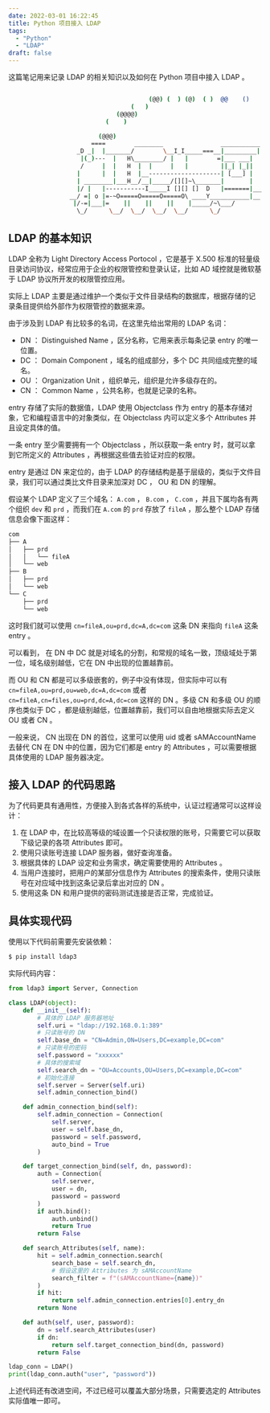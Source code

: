 ```yaml
---
date: 2022-03-01 16:22:45
title: Python 项目接入 LDAP
tags:
  - "Python"
  - "LDAP"
draft: false
---
```


这篇笔记用来记录 LDAP 的相关知识以及如何在 Python 项目中接入 LDAP 。

<!--more-->

``` bash

                                       (@@) (  ) (@)  ( )  @@    ()    @     O     @     O      @
                                  (   )
                              (@@@@)
                           (    )

                         (@@@)
                       ====        ________                ___________
                   _D _|  |_______/        \__I_I_____===__|_________|
                    |(_)---  |   H\________/ |   |        =|___ ___|      _________________
                    /     |  |   H  |  |     |   |         ||_| |_||     _|                \_____A
                   |      |  |   H  |__--------------------| [___] |   =|                        |
                   | ________|___H__/__|_____/[][]~\_______|       |   -|                        |
                   |/ |   |-----------I_____I [][] []  D   |=======|____|________________________|_
                 __/ =| o |=-~O=====O=====O=====O\ ____Y___________|__|__________________________|_
                  |/-=|___|=    ||    ||    ||    |_____/~\___/          |_D__D__D_|  |_D__D__D_|
                   \_/      \__/  \__/  \__/  \__/      \_/               \_/   \_/    \_/   \_/

```

## LDAP 的基本知识

LDAP 全称为 Light Directory Access Portocol ，它是基于 X.500 标准的轻量级目录访问协议，经常应用于企业的权限管控和登录认证，比如 AD 域控就是微软基于 LDAP 协议所开发的权限管控应用。

实际上 LDAP 主要是通过维护一个类似于文件目录结构的数据库，根据存储的记录条目提供给外部作为权限管控的数据来源。

由于涉及到 LDAP 有比较多的名词，在这里先给出常用的 LDAP 名词：

* DN ： Distinguished Name ，区分名称，它用来表示每条记录 entry 的唯一位置。
* DC ： Domain Component ，域名的组成部分，多个 DC 共同组成完整的域名。
* OU ： Organization Unit ，组织单元，组织是允许多级存在的。
* CN ： Common Name ，公共名称，也就是记录的名称。

entry 存储了实际的数据值，LDAP 使用 Objectclass 作为 entry 的基本存储对象，它和编程语言中的对象类似，在 Objectclass 内可以定义多个 Attributes 并且设定具体的值。

一条 entry 至少需要拥有一个 Objectclass ，所以获取一条 entry 时，就可以拿到它所定义的 Attributes ，再根据这些值去验证对应的权限。

entry 是通过 DN 来定位的，由于 LDAP 的存储结构是基于层级的，类似于文件目录，我们可以通过类比文件目录来加深对 DC ， OU 和 DN 的理解。

假设某个 LDAP 定义了三个域名： `A.com` ， `B.com` ， `C.com` ，并且下属均各有两个组织 `dev` 和 `prd` ，而我们在 `A.com` 的 `prd` 存放了 `fileA` ，那么整个 LDAP 存储信息会像下面这样：

``` bash
com
├── A
│   ├── prd
│   │   └── fileA
│   └── web
├── B
│   ├── prd
│   └── web
└── C
    ├── prd
    └── web
```

这时我们就可以使用 `cn=fileA,ou=prd,dc=A,dc=com` 这条 DN 来指向 `fileA` 这条 entry 。

可以看到， 在 DN 中 DC 就是对域名的分割，和常规的域名一致，顶级域处于第一位，域名级别越低，它在 DN 中出现的位置越靠前。

而 OU 和 CN 都是可以多级嵌套的，例子中没有体现，但实际中可以有 `cn=fileA,ou=prd,ou=web,dc=A,dc=com` 或者 `cn=fileA,cn=files,ou=prd,dc=A,dc=com` 这样的 DN 。多级 CN 和多级 OU 的顺序也类似于 DC ，都是级别越低，位置越靠前，我们可以自由地根据实际去定义 OU 或者 CN 。

一般来说， CN 出现在 DN 的首位，这里可以使用 uid 或者 sAMAccountName 去替代 CN 在 DN 中的位置，因为它们都是 entry 的 Attributes ，可以需要根据具体使用的 LDAP 服务器决定。

## 接入 LDAP 的代码思路

为了代码更具有通用性，方便接入到各式各样的系统中，认证过程通常可以这样设计：

1. 在 LDAP 中，在比较高等级的域设置一个只读权限的账号，只需要它可以获取下级记录的各项 Attributes 即可。
2. 使用只读账号连接 LDAP 服务器，做好查询准备。
3. 根据具体的 LDAP 设定和业务需求，确定需要使用的 Attributes 。
4. 当用户连接时，把用户的某部分信息作为 Attributes 的搜索条件，使用只读账号在对应域中找到这条记录后拿出对应的 DN 。
5. 使用这条 DN 和用户提供的密码测试连接是否正常，完成验证。

## 具体实现代码

使用以下代码前需要先安装依赖：

``` bash
$ pip install ldap3
```

实际代码内容：

``` python
from ldap3 import Server, Connection

class LDAP(object):
    def __init__(self):
        # 具体的 LDAP 服务器地址
        self.uri = "ldap://192.168.0.1:389"
        # 只读账号的 DN
        self.base_dn = "CN=Admin,ON=Users,DC=example,DC=com"
        # 只读账号的密码
        self.password = "xxxxxx"
        # 具体的搜索域
        self.search_dn = "OU=Accounts,OU=Users,DC=example,DC=com"
        # 初始化连接
        self.server = Server(self.uri)
        self.admin_connection_bind()

    def admin_connection_bind(self):
        self.admin_connection = Connection(
            self.server,
            user = self.base_dn,
            password = self.password,
            auto_bind = True
        )

    def target_connection_bind(self, dn, password):
        auth = Connection(
            self.server,
            user = dn,
            password = password
        )
        if auth.bind():
            auth.unbind()
            return True
        return False

    def search_Attributes(self, name):
        hit = self.admin_connection.search(
            search_base = self.search_dn,
            # 假设这里的 Attributes 为 sAMAccountName
            search_filter = f"(sAMAccountName={name})"
        )
        if hit:
            return self.admin_connection.entries[0].entry_dn
        return None

    def auth(self, user, password):
        dn = self.search_Attributes(user)
        if dn:
            return self.target_connection_bind(dn, password)
        return False

ldap_conn = LDAP()
print(ldap_conn.auth("user", "password"))
```

上述代码还有改进空间，不过已经可以覆盖大部分场景，只需要选定的 Attributes 实际值唯一即可。
